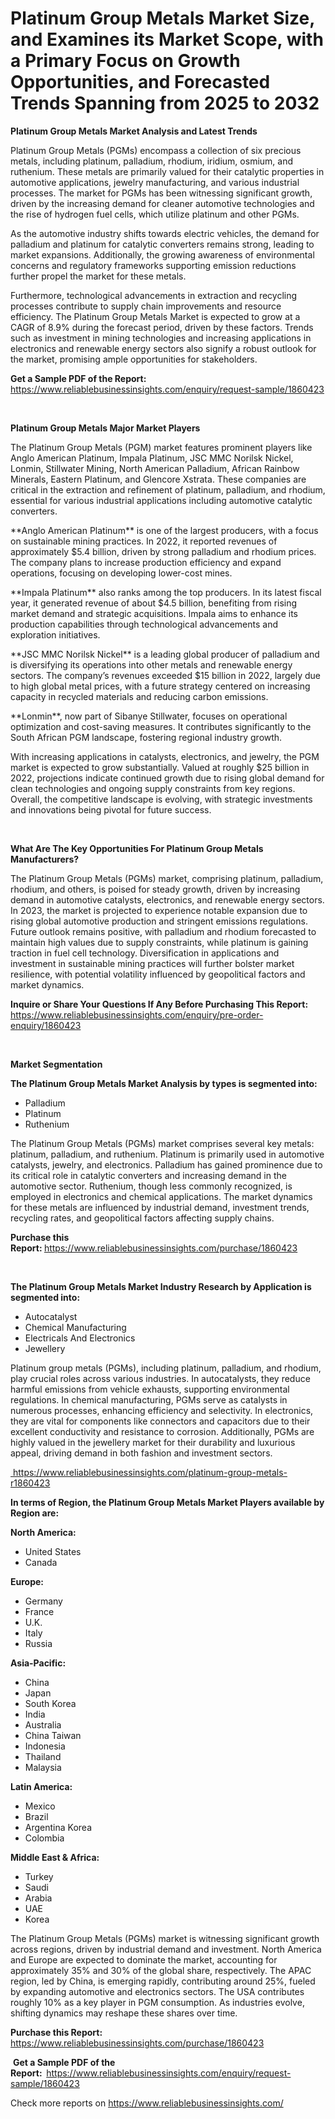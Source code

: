 <p><h1>Platinum Group Metals Market Size, and Examines its Market Scope, with a Primary Focus on Growth Opportunities, and Forecasted Trends Spanning from 2025 to 2032</h1></p><p><strong>Platinum Group Metals Market Analysis and Latest Trends</strong></p>
<p><p>Platinum Group Metals (PGMs) encompass a collection of six precious metals, including platinum, palladium, rhodium, iridium, osmium, and ruthenium. These metals are primarily valued for their catalytic properties in automotive applications, jewelry manufacturing, and various industrial processes. The market for PGMs has been witnessing significant growth, driven by the increasing demand for cleaner automotive technologies and the rise of hydrogen fuel cells, which utilize platinum and other PGMs.</p><p>As the automotive industry shifts towards electric vehicles, the demand for palladium and platinum for catalytic converters remains strong, leading to market expansions. Additionally, the growing awareness of environmental concerns and regulatory frameworks supporting emission reductions further propel the market for these metals. </p><p>Furthermore, technological advancements in extraction and recycling processes contribute to supply chain improvements and resource efficiency. The Platinum Group Metals Market is expected to grow at a CAGR of 8.9% during the forecast period, driven by these factors. Trends such as investment in mining technologies and increasing applications in electronics and renewable energy sectors also signify a robust outlook for the market, promising ample opportunities for stakeholders.</p></p>
<p><strong>Get a Sample PDF of the Report:&nbsp;</strong> <a href="https://www.reliablebusinessinsights.com/enquiry/request-sample/1860423?utm_campaign=3134&utm_medium=2&utm_source=Github&utm_content=ia&utm_term=31032025&utm_id=platinum-group-metals">https://www.reliablebusinessinsights.com/enquiry/request-sample/1860423</a></p>
<p>&nbsp;</p>
<p><strong>Platinum Group Metals Major Market Players</strong></p>
<p><p>The Platinum Group Metals (PGM) market features prominent players like Anglo American Platinum, Impala Platinum, JSC MMC Norilsk Nickel, Lonmin, Stillwater Mining, North American Palladium, African Rainbow Minerals, Eastern Platinum, and Glencore Xstrata. These companies are critical in the extraction and refinement of platinum, palladium, and rhodium, essential for various industrial applications including automotive catalytic converters.</p><p>**Anglo American Platinum** is one of the largest producers, with a focus on sustainable mining practices. In 2022, it reported revenues of approximately $5.4 billion, driven by strong palladium and rhodium prices. The company plans to increase production efficiency and expand operations, focusing on developing lower-cost mines.</p><p>**Impala Platinum** also ranks among the top producers. In its latest fiscal year, it generated revenue of about $4.5 billion, benefiting from rising market demand and strategic acquisitions. Impala aims to enhance its production capabilities through technological advancements and exploration initiatives.</p><p>**JSC MMC Norilsk Nickel** is a leading global producer of palladium and is diversifying its operations into other metals and renewable energy sectors. The company’s revenues exceeded $15 billion in 2022, largely due to high global metal prices, with a future strategy centered on increasing capacity in recycled materials and reducing carbon emissions.</p><p>**Lonmin**, now part of Sibanye Stillwater, focuses on operational optimization and cost-saving measures. It contributes significantly to the South African PGM landscape, fostering regional industry growth.</p><p>With increasing applications in catalysts, electronics, and jewelry, the PGM market is expected to grow substantially. Valued at roughly $25 billion in 2022, projections indicate continued growth due to rising global demand for clean technologies and ongoing supply constraints from key regions. Overall, the competitive landscape is evolving, with strategic investments and innovations being pivotal for future success.</p></p>
<p>&nbsp;</p>
<p><strong>What Are The Key Opportunities For Platinum Group Metals Manufacturers?</strong></p>
<p><p>The Platinum Group Metals (PGMs) market, comprising platinum, palladium, rhodium, and others, is poised for steady growth, driven by increasing demand in automotive catalysts, electronics, and renewable energy sectors. In 2023, the market is projected to experience notable expansion due to rising global automotive production and stringent emissions regulations. Future outlook remains positive, with palladium and rhodium forecasted to maintain high values due to supply constraints, while platinum is gaining traction in fuel cell technology. Diversification in applications and investment in sustainable mining practices will further bolster market resilience, with potential volatility influenced by geopolitical factors and market dynamics.</p></p>
<p><strong>Inquire or Share Your Questions If Any Before Purchasing This Report:</strong> <a href="https://www.reliablebusinessinsights.com/enquiry/pre-order-enquiry/1860423?utm_campaign=3134&utm_medium=2&utm_source=Github&utm_content=ia&utm_term=31032025&utm_id=platinum-group-metals">https://www.reliablebusinessinsights.com/enquiry/pre-order-enquiry/1860423</a></p>
<p>&nbsp;</p>
<p><strong>Market Segmentation</strong></p>
<p><strong>The Platinum Group Metals Market Analysis by types is segmented into:</strong></p>
<p><ul><li>Palladium</li><li>Platinum</li><li>Ruthenium</li></ul></p>
<p><p>The Platinum Group Metals (PGMs) market comprises several key metals: platinum, palladium, and ruthenium. Platinum is primarily used in automotive catalysts, jewelry, and electronics. Palladium has gained prominence due to its critical role in catalytic converters and increasing demand in the automotive sector. Ruthenium, though less commonly recognized, is employed in electronics and chemical applications. The market dynamics for these metals are influenced by industrial demand, investment trends, recycling rates, and geopolitical factors affecting supply chains.</p></p>
<p><strong>Purchase this Report:&nbsp;</strong><a href="https://www.reliablebusinessinsights.com/purchase/1860423?utm_campaign=3134&utm_medium=2&utm_source=Github&utm_content=ia&utm_term=31032025&utm_id=platinum-group-metals">https://www.reliablebusinessinsights.com/purchase/1860423</a></p>
<p>&nbsp;</p>
<p><strong>The Platinum Group Metals Market Industry Research by Application is segmented into:</strong></p>
<p><ul><li>Autocatalyst</li><li>Chemical Manufacturing</li><li>Electricals And Electronics</li><li>Jewellery</li></ul></p>
<p><p>Platinum group metals (PGMs), including platinum, palladium, and rhodium, play crucial roles across various industries. In autocatalysts, they reduce harmful emissions from vehicle exhausts, supporting environmental regulations. In chemical manufacturing, PGMs serve as catalysts in numerous processes, enhancing efficiency and selectivity. In electronics, they are vital for components like connectors and capacitors due to their excellent conductivity and resistance to corrosion. Additionally, PGMs are highly valued in the jewellery market for their durability and luxurious appeal, driving demand in both fashion and investment sectors.</p></p>
<p><a href="https://www.reliablebusinessinsights.com/platinum-group-metals-r1860423?utm_campaign=3134&utm_medium=2&utm_source=Github&utm_content=ia&utm_term=31032025&utm_id=platinum-group-metals">&nbsp;https://www.reliablebusinessinsights.com/platinum-group-metals-r1860423</a></p>
<p><strong>In terms of Region, the Platinum Group Metals Market Players available by Region are:</strong></p>
<p>
    <p> <strong> North America: </strong>
        <ul>
            <li>United States</li>
            <li>Canada</li>
        </ul>
        </p> 
    <p> <strong> Europe: </strong>
        <ul>
            <li>Germany</li>
            <li>France</li>
            <li>U.K.</li>
            <li>Italy</li>
            <li>Russia</li>
        </ul>
        </p> 
    <p> <strong> Asia-Pacific: </strong>
        <ul>
            <li>China</li>
            <li>Japan</li>
            <li>South Korea</li>
            <li>India</li>
            <li>Australia</li>
            <li>China Taiwan</li>
            <li>Indonesia</li>
            <li>Thailand</li>
            <li>Malaysia</li>
        </ul>
        </p> 
    <p> <strong> Latin America: </strong>
        <ul>
            <li>Mexico</li>
            <li>Brazil</li>
            <li>Argentina Korea</li>
            <li>Colombia</li>
        </ul>
        </p> 
    <p> <strong> Middle East & Africa: </strong>
        <ul>
            <li>Turkey</li>
            <li>Saudi</li>
            <li>Arabia</li>
            <li>UAE</li>
            <li>Korea</li>
        </ul>
    </p>
    </p>
<p><p>The Platinum Group Metals (PGMs) market is witnessing significant growth across regions, driven by industrial demand and investment. North America and Europe are expected to dominate the market, accounting for approximately 35% and 30% of the global share, respectively. The APAC region, led by China, is emerging rapidly, contributing around 25%, fueled by expanding automotive and electronics sectors. The USA contributes roughly 10% as a key player in PGM consumption. As industries evolve, shifting dynamics may reshape these shares over time.</p></p>
<p><strong>Purchase this Report: </strong><a href="https://www.reliablebusinessinsights.com/purchase/1860423?utm_campaign=3134&utm_medium=2&utm_source=Github&utm_content=ia&utm_term=31032025&utm_id=platinum-group-metals">https://www.reliablebusinessinsights.com/purchase/1860423</a></p>
<p>&nbsp;<strong>Get a Sample PDF of the Report:&nbsp;&nbsp;</strong><a href="https://www.reliablebusinessinsights.com/enquiry/request-sample/1860423?utm_campaign=3134&utm_medium=2&utm_source=Github&utm_content=ia&utm_term=31032025&utm_id=platinum-group-metals">https://www.reliablebusinessinsights.com/enquiry/request-sample/1860423</a></p>
<p><strong></strong></p>
<p>Check more reports on <a href="https://www.reliablebusinessinsights.com/?utm_campaign=3134&utm_medium=2&utm_source=Github&utm_content=ia&utm_term=31032025&utm_id=platinum-group-metals">https://www.reliablebusinessinsights.com/</a></p>